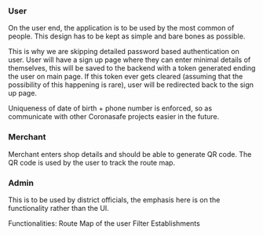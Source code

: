 ### User
On the user end, the application is to be used by the most common of people. This design has to be kept as simple and bare bones as possible.

This is why we are skipping detailed password based authentication on user. User will have a sign up page where they can enter minimal details of themselves, this will be saved to the backend with a token generated ending the user on main page.
If this token ever gets cleared (assuming that the possibility of this happening is rare), user will be redirected back to the sign up page.

Uniqueness of date of birth + phone number is enforced, so as communicate with other Coronasafe projects easier in the future.

### Merchant
Merchant enters shop details and should be able to generate QR code. 
The QR code is used by the user to track the route map.

### Admin
This is to be used by district officials, the emphasis here is on the functionality rather than the UI.

Functionalities:
Route Map of the user
Filter Establishments